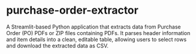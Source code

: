 # purchase-order-extractor
A Streamlit-based Python application that extracts data from Purchase Order (PO) PDFs or ZIP files containing PDFs. It parses header information and item details into a clean, editable table, allowing users to select rows and download the extracted data as CSV.
